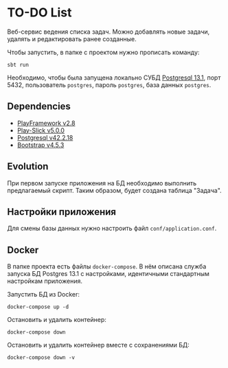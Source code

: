 # TO-DO List

Веб-сервис ведения списка задач.
Можно добавлять новые задачи, удалять и редактировать ранее созданные.

Чтобы запустить, в папке с проектом нужно прописать команду:
```
sbt run
```

Необходимо, чтобы была запущена локально СУБД [Postgresql 13.1](https://www.postgresql.org), порт 5432, пользователь `postgres`, пароль `postgres`, база данных `postgres`.

## Dependencies

* [PlayFramework v2.8](https://www.playframework.com)
* [Play-Slick v5.0.0](https://mvnrepository.com/artifact/com.typesafe.play/play-slick)
* [Postgresql v42.2.18](https://mvnrepository.com/artifact/org.postgresql/postgresql)
* [Bootstrap v4.5.3](https://getbootstrap.com)

## Evolution

При первом запуске приложения на БД необходимо выполнить предлагаемый скрипт. Таким образом, будет создана таблица "Задача".

## Настройки приложения

Для смены базы данных нужно настроить файл `conf/application.conf`.

## Docker

В папке проекта есть файлы `docker-compose`. В нём описана служба запуска БД Postgres 13.1 с настройками, идентичными стандартным настройкам приложения.

Запустить БД из Docker:
```
docker-compose up -d
```

Остановить и удалить контейнер:
```
docker-compose down
```

Остановить и удалить контейнер вместе с сохранениями БД:
```
docker-compose down -v
```
